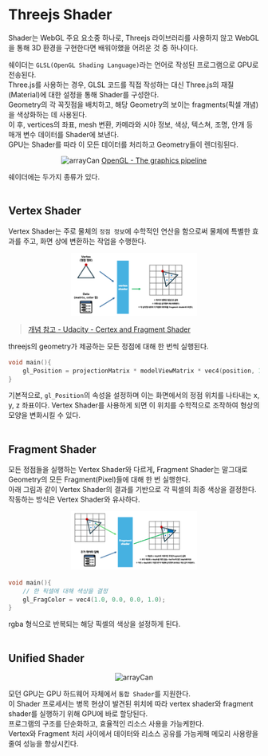 # Threejs Shader
Shader는 WebGL 주요 요소중 하나로, Threejs 라이브러리를 사용하지 않고 WebGL을 통해 3D 환경을 구현한다면 배워야했을 어려운 것 중 하나이다.<br/>


쉐이더는 ```GLSL(OpenGL Shading Language)```라는 언어로 작성된 프로그램으로 GPU로 전송된다.<br/>
Three.js를 사용하는 경우, GLSL 코드를 직접 작성하는 대신 Three.js의 재질(Material)에 대한 설정을 통해 Shader를 구성한다.<br/>
Geometry의 각 꼭짓점을 배치하고, 해당 Geometry의 보이는 fragments(픽셀 개념)을 색상화하는 데 사용된다.<br/>
이 후, vertices의 좌표, mesh 변환, 카메라와 시야 정보, 색상, 텍스쳐, 조명, 안개 등 매개 변수 데이터를 Shader에 보낸다.<br/> GPU는 Shader를 따라 이 모든 데이터를 처리하고 Geometry들이 렌더링된다.
<p align="center">
  <img src="https://open.gl/media/img/c2_pipeline.png" alt="arrayCan" width="50%">
  <a href="https://open.gl/drawing">OpenGL - The graphics pipeline</a>
</p>

쉐이더에는 두가지 종류가 있다.<br/><br/>

## Vertex Shader
Vertex Shader는 주로 물체의 ```정점 정보```에 수학적인 연산을 함으로써 물체에 특별한 효과를 주고, 화면 상에 변환하는 작업을 수행한다.<br/>

<p align="center">
  <img src="Images/Vertex_Shader.png" alt="arrayCan" width="50%">
</p>

> [개념 참고 - Udacity - Certex and Fragment Shader](https://www.youtube.com/watch?app=desktop&v=C1ZUeHLb0YU)


threejs의 geometry가 제공하는 모든 정점에 대해 한 번씩 실행된다.

```C
void main(){
    gl_Position = projectionMatrix * modelViewMatrix * vec4(position, 1);
}
```
기본적으로, ```gl_Position```의 속성을 설정하며 이는 화면에서의 정점 위치를 나타내는 x, y, z 좌표이다.
Vertex Shader를 사용하게 되면 이 위치를 수학적으로 조작하여 형상의 모양을 변화시킬 수 있다.<br/><br/>

## Fragment Shader
모든 정점들을 실행하는 Vertex Shader와 다르게, Fragment Shader는 말그대로 Geometry의 모든 Fragment(Pixel)들에 대해 한 번 실행한다.<br/>
아래 그림과 같이 Vertex Shader의 결과를 기반으로 각 픽셀의 최종 색상을 결정한다.<br/>
작동하는 방식은 Vertex Shader와 유사하다.<br/>

<p align="center">
  <img src="Images/Frag_Shader.png" alt="arrayCan" width="50%">
</p>



```C
void main(){
    // 한 픽셀에 대해 색상을 결정
    gl_FragColor = vec4(1.0, 0.0, 0.0, 1.0);
}
```
rgba 형식으로 반복되는 해당 픽셀의 색상을 설정하게 된다.
<br/><br/>

## Unified Shader

<p align="center">
  <img src="https://data.embeddedcomputing.com/uploads/articles/wp/1462/54176e78973a0-Vivante-September-Fig2.jpg" alt="arrayCan" width="50%">
</p>

모던 GPU는 GPU 하드웨어 자체에서 ```통합 Shader```를 지원한다.<br/>
이 Shader 프로세서는 병목 현상이 발견된 위치에 따라 vertex shader와 fragment shader를 실행하기 위해 GPU에 바로 할당된다.<br/>
프로그램의 구조를 단순화하고, 효율적인 리소스 사용을 가능케한다.<br/>
Vertex와 Fragment 처리 사이에서 데이터와 리소스 공유를 가능케해 메모리 사용량을 줄여 성능을 향상시킨다.